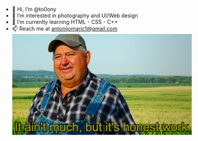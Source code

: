 - 👋 Hi, I’m @to0ony
- 👀 I’m interested in photography and UI/Web design
- 🌱 I’m currently learning HTML - CSS - C++
- 📫 Reach me at antonijomaric1@gmail.com
![alt text](https://raw.githubusercontent.com/to0ony/to0ony/main/work%20(1).jpg)
<!---
to0ony/to0ony is a ✨ special ✨ repository because its `README.md` (this file) appears on your GitHub profile.
You can click the Preview link to take a look at your changes.
--->
